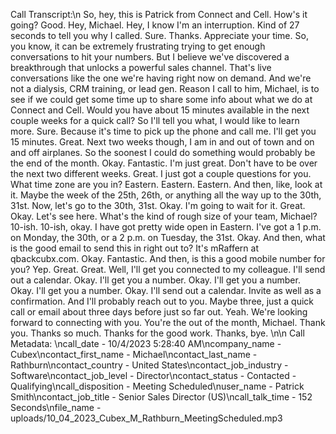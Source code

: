 Call Transcript:\n So, hey, this is Patrick from Connect and Cell. How's it going? Good. Hey, Michael. Hey, I know I'm an interruption. Kind of 27 seconds to tell you why I called. Sure. Thanks. Appreciate your time. So, you know, it can be extremely frustrating trying to get enough conversations to hit your numbers. But I believe we've discovered a breakthrough that unlocks a powerful sales channel. That's live conversations like the one we're having right now on demand. And we're not a dialysis, CRM training, or lead gen. Reason I call to him, Michael, is to see if we could get some time up to share some info about what we do at Connect and Cell. Would you have about 15 minutes available in the next couple weeks for a quick call? So I'll tell you what, I would like to learn more. Sure. Because it's time to pick up the phone and call me. I'll get you 15 minutes. Great. Next two weeks though, I am in and out of town and on and off airplanes. So the soonest I could do something would probably be the end of the month. Okay. Fantastic. I'm just great. Don't have to be over the next two different weeks. Great. I just got a couple questions for you. What time zone are you in? Eastern. Eastern. Eastern. And then, like, look at it. Maybe the week of the 25th, 26th, or anything all the way up to the 30th, 31st. Now, let's go to the 30th, 31st. Okay. I'm going to wait for it. Great. Okay. Let's see here. What's the kind of rough size of your team, Michael? 10-ish. 10-ish, okay. I have got pretty wide open in Eastern. I've got a 1 p.m. on Monday, the 30th, or a 2 p.m. on Tuesday, the 31st. Okay. And then, what is the good email to send this in right out to? It's mRaffern at qbackcubx.com. Okay. Fantastic. And then, is this a good mobile number for you? Yep. Great. Great. Well, I'll get you connected to my colleague. I'll send out a calendar. Okay. I'll get you a number. Okay. I'll get you a number. Okay. I'll get you a number. Okay. I'll send out a calendar. Invite as well as a confirmation. And I'll probably reach out to you. Maybe three, just a quick call or email about three days before just so far out. Yeah. We're looking forward to connecting with you. You're the out of the month, Michael. Thank you. Thanks so much. Thanks for the good work. Thanks, bye. \n\n Call Metadata: \ncall_date - 10/4/2023 5:28:40 AM\ncompany_name - Cubex\ncontact_first_name - Michael\ncontact_last_name - Rathburn\ncontact_country - United States\ncontact_job_industry - Software\ncontact_job_level - Director\ncontact_status - Contacted - Qualifying\ncall_disposition - Meeting Scheduled\nuser_name - Patrick Smith\ncontact_job_title - Senior Sales Director (US)\ncall_talk_time - 152 Seconds\nfile_name - uploads/10_04_2023_Cubex_M_Rathburn_MeetingScheduled.mp3
